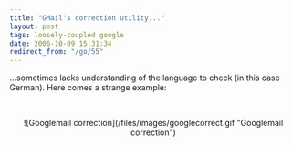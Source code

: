 ```yaml
---
title: "GMail's correction utility..."
layout: post
tags: loosely-coupled google
date: 2006-10-09 15:31:34
redirect_from: "/go/55"
---
```


...sometimes lacks understanding of the language to check (in this case German). Here comes a strange example:

&nbsp;
<div style="text-align: center">![Googlemail correction](/files/images/googlecorrect.gif "Googlemail correction")</div>

&#160;